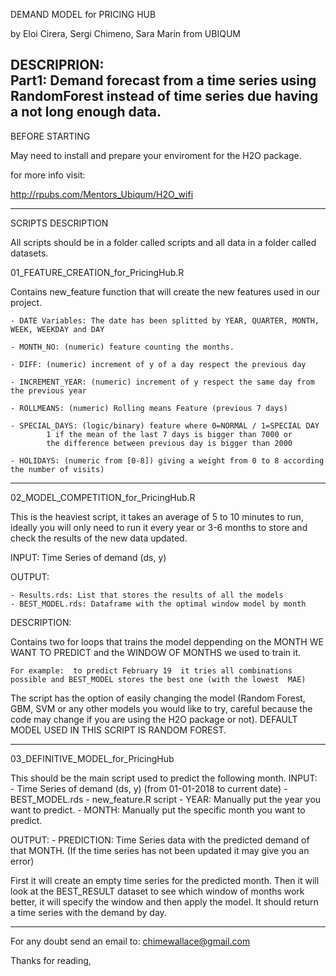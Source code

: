 DEMAND MODEL for PRICING HUB

by Eloi Cirera, Sergi Chimeno, Sara Marín from UBIQUM

DESCRIPRION:  
   Part1: Demand forecast from a time series using RandomForest instead of time series due having a not long enough data.
---------------------------------------------------------------------

BEFORE STARTING

May need to install and prepare your enviroment for the H2O package. 

for more info visit:

http://rpubs.com/Mentors_Ubiqum/H2O_wifi


---------------------------------------------------------------------
SCRIPTS DESCRIPTION

All scripts should be in a folder called scripts and all data in a folder called datasets.

01_FEATURE_CREATION_for_PricingHub.R

Contains new_feature function that will create the new features used in our project.

	- DATE Variables: The date has been splitted by YEAR, QUARTER, MONTH, WEEK, WEEKDAY and DAY

	- MONTH_NO: (numeric) feature counting the months. 

	- DIFF: (numeric) increment of y of a day respect the previous day

	- INCREMENT_YEAR: (numeric) increment of y respect the same day from the previous year

	- ROLLMEANS: (numeric) Rolling means Feature (previous 7 days)

	- SPECIAL_DAYS: (logic/binary) feature where 0=NORMAL / 1=SPECIAL DAY
  			1 if the mean of the last 7 days is bigger than 7000 or 
  			the difference between previous day is bigger than 2000

	- HOLIDAYS: (numeric from [0-8]) giving a weight from 0 to 8 according the number of visits)
---------------------------------------------------------------------
02_MODEL_COMPETITION_for_PricingHub.R

This is the heaviest script, it takes an average of 5 to 10 minutes to run, ideally you will only need to run it every year or 3-6 months to store and check the results of the new data updated. 

INPUT: Time Series of demand (ds, y)

OUTPUT:   

	- Results.rds: List that stores the results of all the models
	- BEST_MODEL.rds: Dataframe with the optimal window model by month 

DESCRIPTION: 

Contains two for loops that trains the model deppending on the MONTH WE WANT TO PREDICT and the WINDOW OF MONTHS we used to train it. 

	For example:  to predict February 19  it tries all combinations possible and BEST_MODEL stores the best one (with the lowest  MAE)

The script has the option of easily changing the model (Random Forest, GBM, SVM or any other models you would like to try, careful because the code may change if you are using the H2O package or not). DEFAULT MODEL USED IN THIS SCRIPT IS RANDOM FOREST.

---------------------------------------------------------------------

03_DEFINITIVE_MODEL_for_PricingHub

This should be the main script used to predict the following month. 
INPUT:  
	- Time Series of demand (ds, y) (from 01-01-2018 to current date)
	- BEST_MODEL.rds 
	- new_feature.R script 
	- YEAR: Manually put the year you want to predict.
	- MONTH: Manually put the specific month you want to predict.

OUTPUT:
	- PREDICTION: Time Series data with the predicted demand of that MONTH. (If the time series has not been updated it may give you an error)

First it will create an empty time series for the predicted month. 
Then it will look at the BEST_RESULT dataset to see which window of months work better, it will specify the window and then apply the model.
It should return a time series with the demand by day.

---------------------------------------------------------------------
For any doubt send an email to: chimewallace@gmail.com

Thanks for reading, 

